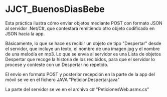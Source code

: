 # JJCT_BuenosDiasBebe

Esta práctica ilustra cómo enviar objetos mediante POST con formato JSON al servidor .Net/C#, que contestará remitiendo 
otro objeto codificado en JSON hacia la app.

Básicamente, lo que se hace es recibir un objeto de tipo "Despertar" desde el servidor, que incluye un texto, el nombre de una
imagen jpg y el nombre de una melodía en mp3. Lo que se envía al servidor es una Lista de objetos Despertar que recoge la
historia de los recibidos, para que el servidor lo procese y conteste con un Despertar no repetido.

El envío en formato POST y posterior recepción en la parte de la app del móvil se ve en el fichero JAVA "PeticionDespertar.java"

La parte del servidor se ve en el archivo c# "PeticionesWeb.asmx.cs"
